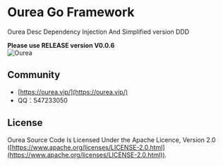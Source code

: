 # Ourea Go Framework
Ourea Desc Dependency Injection And Simplified version DDD

**Please use RELEASE version V0.0.6**<br />
![Ourea](https://ourea.vip/ourea.png)


## Community

* [https://ourea.vip/](https://ourea.vip/)
* QQ：547233050

## License

Ourea Source Code Is Licensed Under the Apache Licence, Version 2.0
([https://www.apache.org/licenses/LICENSE-2.0.html](https://www.apache.org/licenses/LICENSE-2.0.html)).
